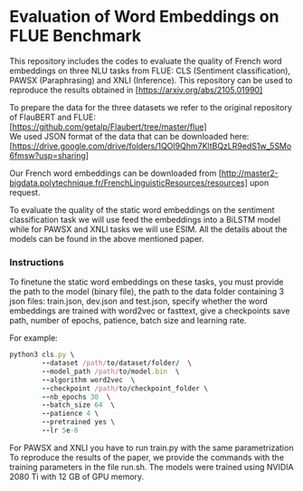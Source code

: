 # Evaluation of Word Embeddings on FLUE Benchmark

This repository includes the codes to evaluate the quality of French word embeddings on three NLU tasks from FLUE: CLS (Sentiment classification), PAWSX (Paraphrasing) and XNLI (Inference). This repository can be used to reproduce the results obtained in [https://arxiv.org/abs/2105.01990] 

To prepare the data for the three datasets we refer to the original repository of FlauBERT and FLUE: [https://github.com/getalp/Flaubert/tree/master/flue] <br>
We used JSON format of the data that can be downloaded here: [https://drive.google.com/drive/folders/1QOI9Qhm7KltBQzLR9edS1w_5SMo6fmsw?usp=sharing]

Our French word embeddings can be downloaded from [http://master2-bigdata.polytechnique.fr/FrenchLinguisticResources/resources] upon request.

To evaluate the quality of the static word embeddings on the sentiment classification task we will use feed the embeddings into a BiLSTM model while for PAWSX and XNLI tasks we will use ESIM. All the details about the models can be found in the above mentioned paper.

### Instructions 
To finetune the static word embeddings on these tasks, you must provide the path to the model (binary file), the path to the data folder containing 3 json files: train.json, dev.json and test.json, specify whether the word embeddings are trained with word2vec or fasttext, give a checkpoints save path, number of epochs, patience, batch size and learning rate. 

For example:
```ruby
python3 cls.py \
        --dataset /path/to/dataset/folder/  \
        --model_path /path/to/model.bin  \
        --algorithm word2vec  \
        --checkpoint /path/to/checkpoint_folder \
        --nb_epochs 30  \
        --batch_size 64  \
        --patience 4 \ 
        --pretrained yes \
        --lr 5e-6
```
For PAWSX and XNLI you have to run train.py with the same parametrization<br>
To reproduce the results of the paper, we provide the commands with the training parameters in the file run.sh. The models were trained using NVIDIA 2080 Ti with 12 GB of GPU memory. 
